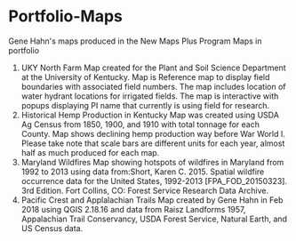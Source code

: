 # Portfolio-Maps
Gene Hahn's maps produced in the New Maps Plus Program
Maps in portfolio
1. UKY North Farm
        Map created for the Plant and Soil Science Department at the University
        of Kentucky. Map is Reference map to display field boundaries with associated field numbers. The map includes location of water hydrant locations for irrigated fields. The map is interactive with popups
        displaying PI name that currently is using field for research.
2. Historical Hemp Production in Kentucky
        Map was created using USDA Ag Census from 1850, 1900, and 1910 with total tonnage for each County. Map shows declining hemp production way before War World I. Please take note that scale bars are different units
        for each year, almost half as much produced for each map.
3. Maryland Wildfires
        Map showing hotspots of wildfires in Maryland from 1992 to 2013 using data from:Short, Karen C. 2015. Spatial wildfire occurrence data for the United States, 1992-2013 [FPA_FOD_20150323]. 3rd Edition. Fort Collins, CO: Forest Service Research Data Archive.
4. Pacific Crest and Applalachian Trails
        Map created by Gene Hahn in Feb 2018 using QGIS 2.18.16 and data from Raisz Landforms 1957, Appalachian Trail Conservancy, USDA Forest Service, Natural Earth, and US Census data.
